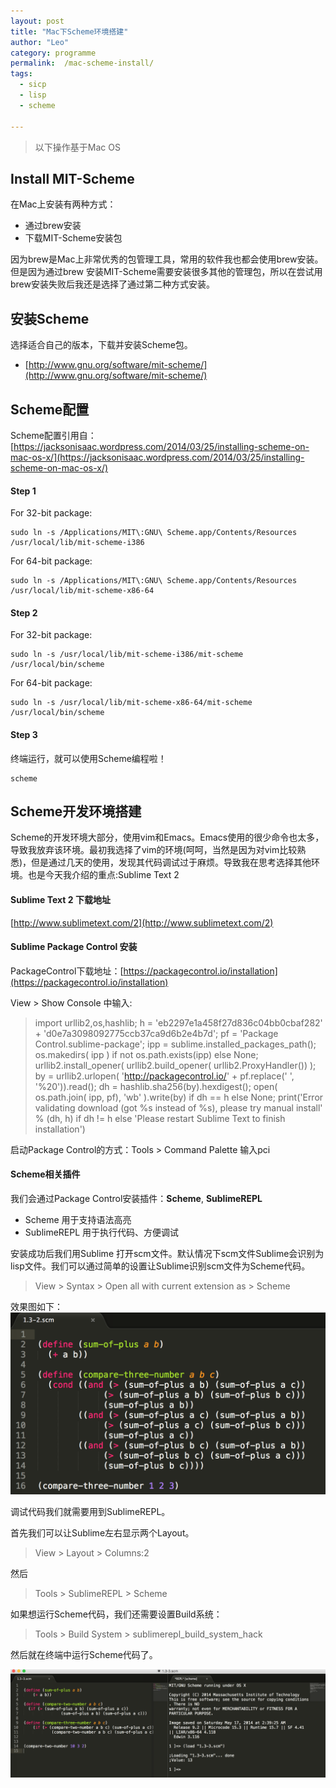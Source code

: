 ```yaml
---
layout: post
title: "Mac下Scheme环境搭建"
author: "Leo"
category: programme
permalink:  /mac-scheme-install/
tags:
  - sicp
  - lisp
  - scheme

---
```


> 以下操作基于Mac OS

## Install MIT-Scheme
在Mac上安装有两种方式：
- 通过brew安装
- 下载MIT-Scheme安装包

因为brew是Mac上非常优秀的包管理工具，常用的软件我也都会使用brew安装。但是因为通过brew 安装MIT-Scheme需要安装很多其他的管理包，所以在尝试用brew安装失败后我还是选择了通过第二种方式安装。


## 安装Scheme
选择适合自己的版本，下载并安装Scheme包。
- [http://www.gnu.org/software/mit-scheme/](http://www.gnu.org/software/mit-scheme/)


## Scheme配置
Scheme配置引用自：[https://jacksonisaac.wordpress.com/2014/03/25/installing-scheme-on-mac-os-x/](https://jacksonisaac.wordpress.com/2014/03/25/installing-scheme-on-mac-os-x/)

#### Step 1
For 32-bit package:
```shell
sudo ln -s /Applications/MIT\:GNU\ Scheme.app/Contents/Resources /usr/local/lib/mit-scheme-i386
```

For 64-bit package:
```shell
sudo ln -s /Applications/MIT\:GNU\ Scheme.app/Contents/Resources /usr/local/lib/mit-scheme-x86-64
```

#### Step 2
For 32-bit package:
```shell
sudo ln -s /usr/local/lib/mit-scheme-i386/mit-scheme /usr/local/bin/scheme
```

For 64-bit package:
```shell
sudo ln -s /usr/local/lib/mit-scheme-x86-64/mit-scheme /usr/local/bin/scheme
```

#### Step 3
终端运行，就可以使用Scheme编程啦！
```shell
scheme
```


## Scheme开发环境搭建
Scheme的开发环境大部分，使用vim和Emacs。Emacs使用的很少命令也太多，导致我放弃该环境。最初我选择了vim的环境(呵呵，当然是因为对vim比较熟悉)，但是通过几天的使用，发现其代码调试过于麻烦。导致我在思考选择其他环境。也是今天我介绍的重点:Sublime Text 2

#### Sublime Text 2 下载地址
[http://www.sublimetext.com/2](http://www.sublimetext.com/2)

#### Sublime Package Control 安装
PackageControl下载地址：[https://packagecontrol.io/installation](https://packagecontrol.io/installation)

 View > Show Console 中输入:

> import urllib2,os,hashlib; h = 'eb2297e1a458f27d836c04bb0cbaf282' + 'd0e7a3098092775ccb37ca9d6b2e4b7d'; pf = 'Package Control.sublime-package'; ipp = sublime.installed_packages_path(); os.makedirs( ipp ) if not os.path.exists(ipp) else None; urllib2.install_opener( urllib2.build_opener( urllib2.ProxyHandler()) ); by = urllib2.urlopen( 'http://packagecontrol.io/' + pf.replace(' ', '%20')).read(); dh = hashlib.sha256(by).hexdigest(); open( os.path.join( ipp, pf), 'wb' ).write(by) if dh == h else None; print('Error validating download (got %s instead of %s), please try manual install' % (dh, h) if dh != h else 'Please restart Sublime Text to finish installation')

启动Package Control的方式：Tools > Command Palette 输入pci

#### Scheme相关插件
我们会通过Package Control安装插件：**Scheme**, **SublimeREPL**

- Scheme 用于支持语法高亮
- SublimeREPL 用于执行代码、方便调试

安装成功后我们用Sublime 打开scm文件。默认情况下scm文件Sublime会识别为lisp文件。我们可以通过简单的设置让Sublime识别scm文件为Scheme代码。
> View > Syntax > Open all with current extension as > Scheme

效果图如下：
![spinner1.png](../img/post-mac-scheme-install/scheme-1.png)

调试代码我们就需要用到SublimeREPL。

首先我们可以让Sublime左右显示两个Layout。
> View > Layout > Columns:2

然后
> Tools > SublimeREPL > Scheme

如果想运行Scheme代码，我们还需要设置Build系统：
> Tools > Build System > sublimerepl_build_system_hack

然后就在终端中运行Scheme代码了。

![spinner1.png](../img/post-mac-scheme-install/scheme-2.png)
